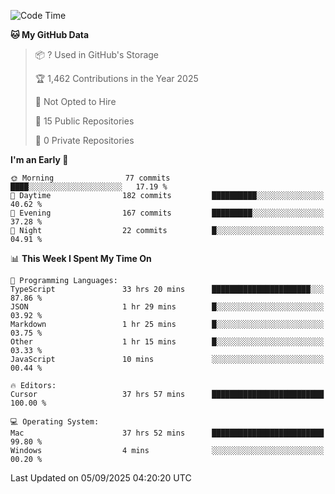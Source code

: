 <!--START_SECTION:waka-->
![Code Time](http://img.shields.io/badge/Code%20Time-7%2C706%20hrs%2011%20mins-blue)

**🐱 My GitHub Data** 

> 📦 ? Used in GitHub's Storage 
 > 
> 🏆 1,462 Contributions in the Year 2025
 > 
> 🚫 Not Opted to Hire
 > 
> 📜 15 Public Repositories 
 > 
> 🔑 0 Private Repositories 
 > 
**I'm an Early 🐤** 

```text
🌞 Morning                77 commits          ████░░░░░░░░░░░░░░░░░░░░░   17.19 % 
🌆 Daytime                182 commits         ██████████░░░░░░░░░░░░░░░   40.62 % 
🌃 Evening                167 commits         █████████░░░░░░░░░░░░░░░░   37.28 % 
🌙 Night                  22 commits          █░░░░░░░░░░░░░░░░░░░░░░░░   04.91 % 
```


📊 **This Week I Spent My Time On** 

```text
💬 Programming Languages: 
TypeScript               33 hrs 20 mins      ██████████████████████░░░   87.86 % 
JSON                     1 hr 29 mins        █░░░░░░░░░░░░░░░░░░░░░░░░   03.92 % 
Markdown                 1 hr 25 mins        █░░░░░░░░░░░░░░░░░░░░░░░░   03.75 % 
Other                    1 hr 15 mins        █░░░░░░░░░░░░░░░░░░░░░░░░   03.33 % 
JavaScript               10 mins             ░░░░░░░░░░░░░░░░░░░░░░░░░   00.44 % 

🔥 Editors: 
Cursor                   37 hrs 57 mins      █████████████████████████   100.00 % 

💻 Operating System: 
Mac                      37 hrs 52 mins      █████████████████████████   99.80 % 
Windows                  4 mins              ░░░░░░░░░░░░░░░░░░░░░░░░░   00.20 % 
```


 Last Updated on 05/09/2025 04:20:20 UTC
<!--END_SECTION:waka-->

